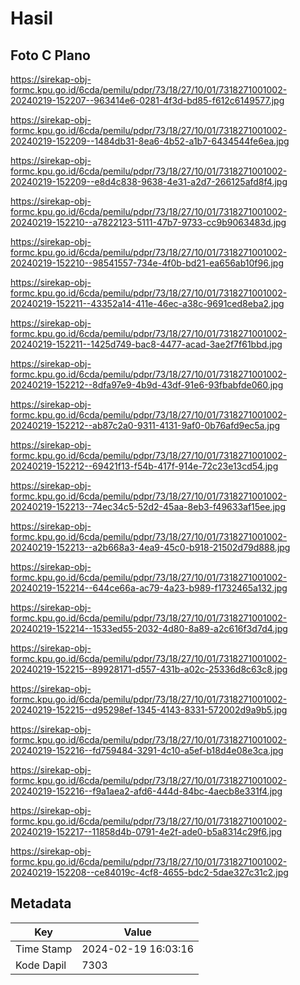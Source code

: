 # Hasil

## Foto C Plano

https://sirekap-obj-formc.kpu.go.id/6cda/pemilu/pdpr/73/18/27/10/01/7318271001002-20240219-152207--963414e6-0281-4f3d-bd85-f612c6149577.jpg

https://sirekap-obj-formc.kpu.go.id/6cda/pemilu/pdpr/73/18/27/10/01/7318271001002-20240219-152209--1484db31-8ea6-4b52-a1b7-6434544fe6ea.jpg

https://sirekap-obj-formc.kpu.go.id/6cda/pemilu/pdpr/73/18/27/10/01/7318271001002-20240219-152209--e8d4c838-9638-4e31-a2d7-266125afd8f4.jpg

https://sirekap-obj-formc.kpu.go.id/6cda/pemilu/pdpr/73/18/27/10/01/7318271001002-20240219-152210--a7822123-5111-47b7-9733-cc9b9063483d.jpg

https://sirekap-obj-formc.kpu.go.id/6cda/pemilu/pdpr/73/18/27/10/01/7318271001002-20240219-152210--98541557-734e-4f0b-bd21-ea656ab10f96.jpg

https://sirekap-obj-formc.kpu.go.id/6cda/pemilu/pdpr/73/18/27/10/01/7318271001002-20240219-152211--43352a14-411e-46ec-a38c-9691ced8eba2.jpg

https://sirekap-obj-formc.kpu.go.id/6cda/pemilu/pdpr/73/18/27/10/01/7318271001002-20240219-152211--1425d749-bac8-4477-acad-3ae2f7f61bbd.jpg

https://sirekap-obj-formc.kpu.go.id/6cda/pemilu/pdpr/73/18/27/10/01/7318271001002-20240219-152212--8dfa97e9-4b9d-43df-91e6-93fbabfde060.jpg

https://sirekap-obj-formc.kpu.go.id/6cda/pemilu/pdpr/73/18/27/10/01/7318271001002-20240219-152212--ab87c2a0-9311-4131-9af0-0b76afd9ec5a.jpg

https://sirekap-obj-formc.kpu.go.id/6cda/pemilu/pdpr/73/18/27/10/01/7318271001002-20240219-152212--69421f13-f54b-417f-914e-72c23e13cd54.jpg

https://sirekap-obj-formc.kpu.go.id/6cda/pemilu/pdpr/73/18/27/10/01/7318271001002-20240219-152213--74ec34c5-52d2-45aa-8eb3-f49633af15ee.jpg

https://sirekap-obj-formc.kpu.go.id/6cda/pemilu/pdpr/73/18/27/10/01/7318271001002-20240219-152213--a2b668a3-4ea9-45c0-b918-21502d79d888.jpg

https://sirekap-obj-formc.kpu.go.id/6cda/pemilu/pdpr/73/18/27/10/01/7318271001002-20240219-152214--644ce66a-ac79-4a23-b989-f1732465a132.jpg

https://sirekap-obj-formc.kpu.go.id/6cda/pemilu/pdpr/73/18/27/10/01/7318271001002-20240219-152214--1533ed55-2032-4d80-8a89-a2c616f3d7d4.jpg

https://sirekap-obj-formc.kpu.go.id/6cda/pemilu/pdpr/73/18/27/10/01/7318271001002-20240219-152215--89928171-d557-431b-a02c-25336d8c63c8.jpg

https://sirekap-obj-formc.kpu.go.id/6cda/pemilu/pdpr/73/18/27/10/01/7318271001002-20240219-152215--d95298ef-1345-4143-8331-572002d9a9b5.jpg

https://sirekap-obj-formc.kpu.go.id/6cda/pemilu/pdpr/73/18/27/10/01/7318271001002-20240219-152216--fd759484-3291-4c10-a5ef-b18d4e08e3ca.jpg

https://sirekap-obj-formc.kpu.go.id/6cda/pemilu/pdpr/73/18/27/10/01/7318271001002-20240219-152216--f9a1aea2-afd6-444d-84bc-4aecb8e331f4.jpg

https://sirekap-obj-formc.kpu.go.id/6cda/pemilu/pdpr/73/18/27/10/01/7318271001002-20240219-152217--11858d4b-0791-4e2f-ade0-b5a8314c29f6.jpg

https://sirekap-obj-formc.kpu.go.id/6cda/pemilu/pdpr/73/18/27/10/01/7318271001002-20240219-152208--ce84019c-4cf8-4655-bdc2-5dae327c31c2.jpg


## Metadata

| Key        | Value               |
| ---------- | ------------------- |
| Time Stamp | 2024-02-19 16:03:16 |
| Kode Dapil | 7303                |



